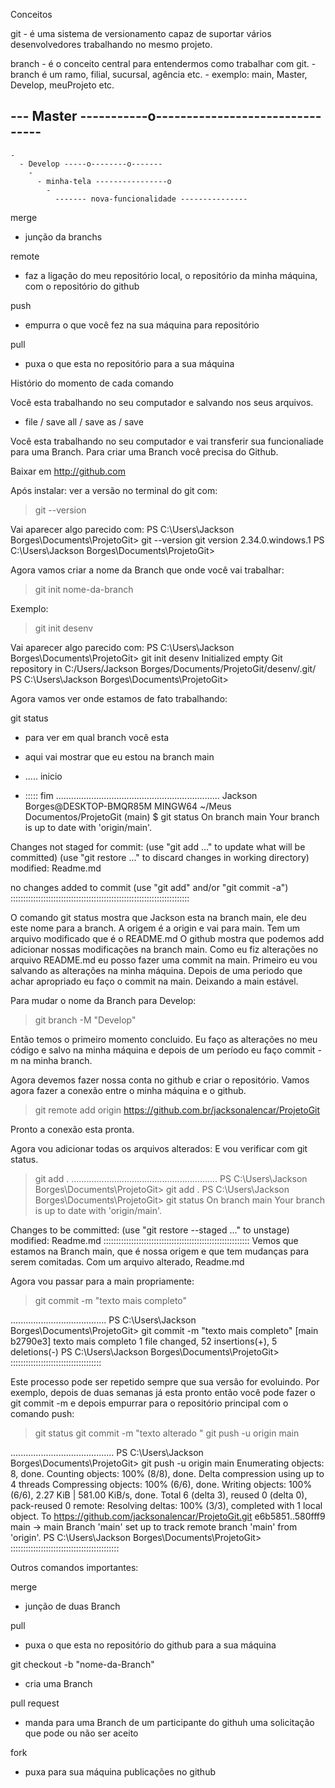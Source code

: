 Conceitos

git - é uma sistema de versionamento capaz de suportar vários desenvolvedores 
      trabalhando no mesmo projeto. 

branch
    - é o conceito central para entendermos como trabalhar com git.
    - branch é um ramo, filial, sucursal, agência etc. 
    - exemplo: main, Master, Develop, meuProjeto etc. 


--- Master -----------o--------------------------------
   -
    -                                 
      - Develop -----o--------o-------
        -
          - minha-tela ----------------o   
            -
              ------- nova-funcionalidade ---------------


merge 
   - junção da branchs 

remote 
   - faz a ligação do meu repositório local, o repositório da minha 
     máquina, com o repositório do github 

push
   - empurra o que você fez na sua máquina para repositório 

pull
   - puxa o que esta no repositório para a sua máquina 

Histório do momento de cada comando


Você esta trabalhando no seu computador e salvando nos seus arquivos. 
   - file / save all 
          / save as 
          / save  

Você esta trabalhando no seu computador e vai transferir sua funcionaliade 
para uma Branch. Para criar uma Branch você precisa do Github. 

Baixar em http://github.com 

Após instalar: ver a versão no terminal do git com:
>git --version 
 
Vai aparecer algo parecido com:
PS C:\Users\Jackson Borges\Documents\ProjetoGit> git --version
git version 2.34.0.windows.1
PS C:\Users\Jackson Borges\Documents\ProjetoGit> 

Agora vamos criar a nome da Branch que onde você vai trabalhar:

>git init nome-da-branch 

Exemplo:

>git init desenv

Vai aparecer algo parecido com:
PS C:\Users\Jackson Borges\Documents\ProjetoGit> git init desenv
Initialized empty Git repository in C:/Users/Jackson Borges/Documents/ProjetoGit/desenv/.git/
PS C:\Users\Jackson Borges\Documents\ProjetoGit> 

Agora vamos ver onde estamos de fato trabalhando:

git status
   - para ver em qual branch você esta
   - aqui vai mostrar que eu estou na branch main


   - ..... inicio 
   - ::::: fim 
.................................................................
Jackson Borges@DESKTOP-BMQR85M MINGW64 ~/Meus Documentos/ProjetoGit (main)
$ git status
On branch main
Your branch is up to date with 'origin/main'.

Changes not staged for commit:
  (use "git add <file>..." to update what will be committed)
  (use "git restore <file>..." to discard changes in working directory)
        modified:   Readme.md

no changes added to commit (use "git add" and/or "git commit -a")
:::::::::::::::::::::::::::::::::::::::::::::::::::::::::::::::::::::::

O comando git status mostra que Jackson esta na branch main, ele deu 
este nome para a branch.
A origem é a origin e vai para main. 
Tem um arquivo modificado que é o README.md
O github mostra que podemos add adicionar nossas modificações na branch main.
Como eu fiz alterações no arquivo README.md eu posso fazer uma commit na main.
Primeiro eu vou salvando as alterações na minha máquina.
Depois de uma periodo que achar apropriado eu faço o commit na main.
Deixando a main estável. 

Para mudar o nome da Branch para Develop:
>git branch -M "Develop"

Então temos o primeiro momento concluido. Eu faço as alterações no meu código 
e salvo na minha máquina e depois de um período eu faço commit -m na minha 
branch.  

Agora devemos fazer nossa conta no github e criar o repositório. 
Vamos agora fazer a conexão entre o minha máquina e o github.

>git remote add origin https://github.com.br/jacksonalencar/ProjetoGit

Pronto a conexão esta pronta. 

Agora vou adicionar todas os arquivos alterados:
E vou verificar com git status.
>git add .
..........................................................
PS C:\Users\Jackson Borges\Documents\ProjetoGit> git add .
PS C:\Users\Jackson Borges\Documents\ProjetoGit> git status 
On branch main
Your branch is up to date with 'origin/main'.

Changes to be committed:
  (use "git restore --staged <file>..." to unstage)
        modified:   Readme.md
::::::::::::::::::::::::::::::::::::::::::::::::::::::::::
Vemos que estamos na Branch main, que é nossa origem e 
que tem mudanças para serem comitadas. Com um arquivo 
alterado, Readme.md 

Agora vou passar para a main propriamente:

>git commit -m "texto mais completo" 

......................................
PS C:\Users\Jackson Borges\Documents\ProjetoGit> git commit -m "texto mais completo"
[main b2790e3] texto mais completo
 1 file changed, 52 insertions(+), 5 deletions(-)
PS C:\Users\Jackson Borges\Documents\ProjetoGit> 
::::::::::::::::::::::::::::::::::::

Este processo pode ser repetido sempre que sua 
versão for evoluindo. Por exemplo, depois de duas 
semanas já esta pronto então você pode fazer o 
git commit -m e depois empurrar para o repositório
principal com o comando push:

>git status 
>git commit -m "texto alterado " 
>git push -u origin main 

.........................................
PS C:\Users\Jackson Borges\Documents\ProjetoGit> git push -u origin main 
Enumerating objects: 8, done.
Counting objects: 100% (8/8), done.
Delta compression using up to 4 threads
Compressing objects: 100% (6/6), done.
Writing objects: 100% (6/6), 2.27 KiB | 581.00 KiB/s, done.
Total 6 (delta 3), reused 0 (delta 0), pack-reused 0
remote: Resolving deltas: 100% (3/3), completed with 1 local object.
To https://github.com/jacksonalencar/ProjetoGit.git
   e6b5851..580fff9  main -> main
Branch 'main' set up to track remote branch 'main' from 'origin'.
PS C:\Users\Jackson Borges\Documents\ProjetoGit>
:::::::::::::::::::::::::::::::::::::::::::

Outros comandos importantes:

merge 
   - junção de duas Branch 

pull 
   - puxa o que esta no repositório do github para a sua máquina 

git checkout -b "nome-da-Branch" 
   - cria uma Branch 

pull request 
   - manda para uma Branch de um participante do githuh uma solicitação 
     que pode ou não ser aceito 

fork 
   - puxa para sua máquina publicações no github 

